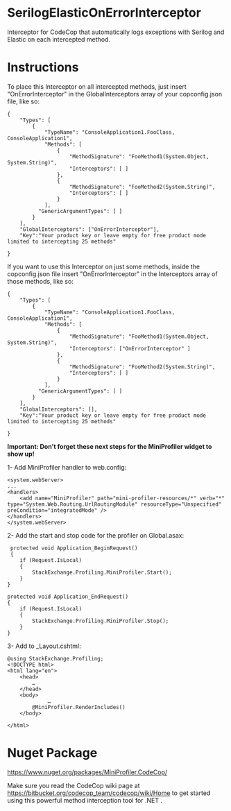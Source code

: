 # SerilogElasticOnErrorInterceptor
Interceptor for CodeCop that automatically logs exceptions with Serilog and Elastic on each intercepted method. 

# Instructions
To place this Interceptor on all intercepted methods, just insert "OnErrorInterceptor" in the GlobalInterceptors array of your copconfig.json file, like so:

```
{
    "Types": [
        {
            "TypeName": "ConsoleApplication1.FooClass, ConsoleApplication1",
            "Methods": [
                {
                    "MethodSignature": "FooMethod1(System.Object, System.String)",
                    "Interceptors": [ ]
                },
                {
                    "MethodSignature": "FooMethod2(System.String)",
                    "Interceptors": [ ]
                }
            ],
          "GenericArgumentTypes": [ ]
        }
    ],
    "GlobalInterceptors": ["OnErrorInterceptor"],
    "Key":"Your product key or leave empty for free product mode limited to intercepting 25 methods"

}
```
If you want to use this Interceptor on just some methods, inside the copconfig.json file insert "OnErrorInterceptor" in the Interceptors array of those methods, like so:
```
{
    "Types": [
        {
            "TypeName": "ConsoleApplication1.FooClass, ConsoleApplication1",
            "Methods": [
                {
                    "MethodSignature": "FooMethod1(System.Object, System.String)",
                    "Interceptors": ["OnErrorInterceptor" ]
                },
                {
                    "MethodSignature": "FooMethod2(System.String)",
                    "Interceptors": [ ]
                }
            ],
          "GenericArgumentTypes": [ ]
        }
    ],
    "GlobalInterceptors": [],
    "Key":"Your product key or leave empty for free product mode limited to intercepting 25 methods"

}
```
<b>Important: Don't forget these next steps for the MiniProfiler widget to show up!</b>

1- Add MiniProfiler handler to web.config:
```
<system.webServer>
...
<handlers>
    <add name="MiniProfiler" path="mini-profiler-resources/*" verb="*" type="System.Web.Routing.UrlRoutingModule" resourceType="Unspecified" preCondition="integratedMode" />
</handlers>
</system.webServer>
```

2- Add the start and stop code for the profiler on Global.asax:
```
 protected void Application_BeginRequest()
 {
    if (Request.IsLocal)
    {
        StackExchange.Profiling.MiniProfiler.Start();
    }
}
 
protected void Application_EndRequest()
{
    if (Request.IsLocal)
    {
        StackExchange.Profiling.MiniProfiler.Stop();
    }
}
```
3- Add to _Layout.cshtml:
```
@using StackExchange.Profiling;
<!DOCTYPE html>
<html lang="en">
    <head>
        …
    </head>
    <body>
             …
        @MiniProfiler.RenderIncludes()
    </body>
 
</html>
```


# Nuget Package
https://www.nuget.org/packages/MiniProfiler.CodeCop/

Make sure you read the CodeCop wiki page at https://bitbucket.org/codecop_team/codecop/wiki/Home to get started using this powerful method interception tool for .NET .

